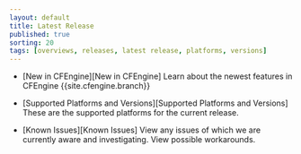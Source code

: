 ```yaml
---
layout: default
title: Latest Release
published: true
sorting: 20
tags: [overviews, releases, latest release, platforms, versions]
---
```


* [New in CFEngine][New in CFEngine]
  Learn about the newest features in CFEngine {{site.cfengine.branch}}

* [Supported Platforms and Versions][Supported Platforms and Versions]
  These are the supported platforms for the current release.

* [Known Issues][Known Issues]
  View any issues of which we are currently aware and investigating. View possible workarounds.
